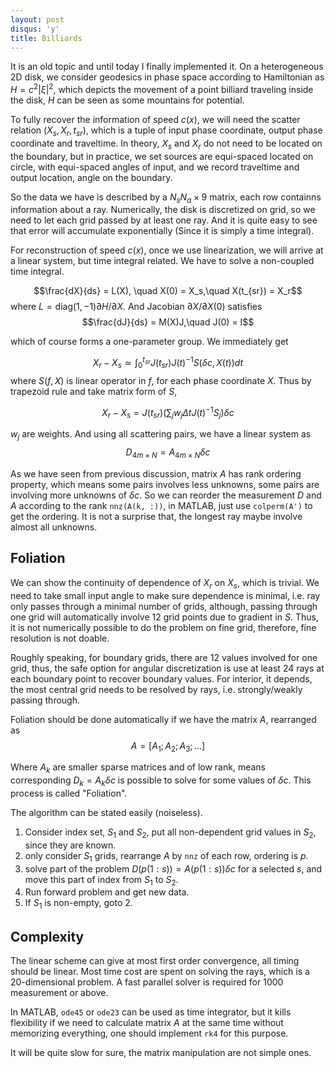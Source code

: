 ```yaml
---
layout: post
disqus: 'y'
title: Billiards
---
```


It is an old topic and until today I finally implemented it. On a heterogeneous 2D disk, we consider geodesics in phase space according to Hamiltonian as $H = c^2 |\xi|^2$, which depicts the movement of a point billiard traveling inside the disk, $H$ can be seen as some mountains for potential.

To fully recover the information of speed $c(x)$, we will need the scatter relation $(X_s, X_r, t_{sr})$, which is a tuple of input phase coordinate, output phase coordinate and traveltime. In theory, $X_s$ and $X_r$ do not need to be located on the boundary, but in practice, we set sources are equi-spaced located on circle, with equi-spaced angles of input, and we record traveltime and output location, angle on the boundary.

So the data we have is described by a $N_s N_a \times 9$ matrix, each row containns information about a ray. Numerically, the disk is discretized on grid, so we need to let each grid passed by at least one ray. And it is quite easy to see that error will accumulate exponentially (Since it is simply a time integral).

For reconstruction of speed $c(x)$, once we use linearization, we will arrive at a linear system, but time integral related. We have to solve a non-coupled time integral.

$$\frac{dX}{ds} = L(X), \quad X(0) = X_s,\quad X(t_{sr}) = X_r$$
where $L = \mathrm{diag}(1,-1)\partial H/\partial X$. And Jacobian $\partial X/\partial X(0)$ satisfies
$$\frac{dJ}{ds} = M(X)J,\quad J(0) = I$$

which of course forms a one-parameter group. We immediately get

$$X_r - X_s \simeq \int_0^{t_{sr}} J(t_{sr}) J(t)^{-1} S(\delta c, X(t))dt $$
where $S(f, X)$ is linear operator in $f$, for each phase coordinate $X$. Thus by trapezoid rule and take matrix form of $S$,

$$X_r - X_s = J(t_{sr})(\sum_j w_j \Delta t J(t)^{-1} S_j) \delta c $$

$w_j$ are weights. And using all scattering pairs, we have a linear system as
$$D_{4m\times N} = A_{4m\times N} \delta c$$

As we have seen from previous discussion, matrix $A$ has rank ordering property, which means some pairs involves less unknowns, some pairs are involving more unknowns of $\delta c$. So we can reorder the measurement $D$ and $A$ according to the rank ``nnz(A(k, :))``, in MATLAB, just use ``colperm(A')`` to get the ordering. It is not a surprise that, the longest ray maybe involve almost all unknowns.

## Foliation

We can show the continuity of dependence of $X_r$ on $X_s$, which is trivial. We need to take small input angle to make sure dependence is minimal, i.e. ray only passes through a minimal number of grids, although, passing through one grid will automatically involve 12 grid points due to gradient in $S$. Thus, it is not numerically possible to do the problem on fine grid, therefore, fine resolution is not doable.

Roughly speaking, for boundary grids, there are 12 values involved for one grid, thus, the safe option for angular discretization is use at least 24 rays at each boundary point to recover boundary values. For interior, it depends, the most central grid needs to be resolved by rays, i.e. strongly/weakly passing through.

Foliation should be done automatically if we have the matrix $A$, rearranged as
$$A = [A_1; A_2; A_3; ...]$$

Where $A_k$ are smaller sparse matrices and of low rank, means corresponding $D_k = A_k \delta c$ is possible to solve for some values of $\delta c$. This process is called "Foliation".

The algorithm can be stated easily (noiseless).

1. Consider index set, $S_{1}$ and $S_2$, put all non-dependent grid values in $S_2$, since they are known.
2. only consider $S_1$ grids, rearrange $A$ by ``nnz`` of each row, ordering is $p$.
3. solve part of the problem $D(p(1:s)) = A(p(1:s)) \delta c$ for a selected $s$, and move this part of index from $S_1$ to $S_2$.
4. Run forward problem and get new data.
4. If $S_1$ is non-empty, goto 2.

## Complexity

The linear scheme can give at most first order convergence, all timing should be linear. Most time cost are spent on solving the rays, which is a 20-dimensional problem. A fast parallel solver is required for 1000 measurement or above.

In MATLAB, ``ode45`` or ``ode23`` can be used as time integrator, but it kills flexibility if we need to calculate matrix $A$ at the same time without memorizing everything, one should implement ``rk4`` for this purpose.

It will be quite slow for sure, the matrix manipulation are not simple ones.
